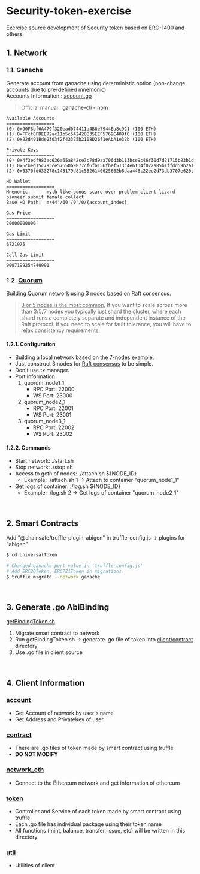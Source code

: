 # Security-token-exercise
Exercise source development of Security token based on ERC-1400 and others

## 1. Network

### 1.1. Ganache

Generate account from ganache using deterministic option (non-change accounts due to pre-defined mnemonic)  
Accounts Information : [account.go](/client/account/account.go)

> Official manual : [ganache-cli - npm](https://www.npmjs.com/package//ganache-cli)

```
Available Accounts
==================
(0) 0x90F8bf6A479f320ead074411a4B0e7944Ea8c9C1 (100 ETH)
(1) 0xFFcf8FDEE72ac11b5c542428B35EEF5769C409f0 (100 ETH)
(2) 0x22d491Bde2303f2f43325b2108D26f1eAbA1e32b (100 ETH)

Private Keys
==================
(0) 0x4f3edf983ac636a65a842ce7c78d9aa706d3b113bce9c46f30d7d21715b23b1d
(1) 0x6cbed15c793ce57650b9877cf6fa156fbef513c4e6134f022a85b1ffdd59b2a1
(2) 0x6370fd033278c143179d81c5526140625662b8daa446c22ee2d73db3707e620c

HD Wallet
==================
Mnemonic:      myth like bonus scare over problem client lizard pioneer submit female collect
Base HD Path:  m/44'/60'/0'/0/{account_index}

Gas Price
==================
20000000000

Gas Limit
==================
6721975

Call Gas Limit
==================
9007199254740991
```

### 1.2. [Quorum](/quorum/)

Building Quorum network using 3 nodes based on Raft consensus.  

> <u>3 or 5 nodes is the most common.</u> If you want to scale across more than 3/5/7 nodes you typically just shard the cluster, where each shard runs a completely separate and independent instance of the Raft protocol. If you need to scale for fault tolerance, you will have to relax consistency requirements.

#### 1.2.1. Configuration
- Building a local network based on the [7-nodes example](https://github.com/ConsenSys/quorum-examples).
- Just construct 3 nodes for [Raft consensus](https://raft.github.io/) to be simple.
- Don't use tx manager.
- Port information
   1. quorum_node1_1
      - RPC Port: 22000
      - WS Port: 23000
   2. quorum_node2_1
      - RPC Port: 22001
      - WS Port: 23001
   3. quorum_node3_1
      - RPC Port: 22002
      - WS Port: 23002

#### 1.2.2. Commands
- Start network: ./start.sh
- Stop network: ./stop.sh
- Access to geth of nodes: ./attach.sh ${NODE_ID} 
   - Example: ./attach.sh 1 -> Attach to container "quorum_node1_1"
- Get logs of container: ./log.sh ${NODE_ID}
   - Example: ./log.sh 2 -> Get logs of container "quorum_node2_1"

<br>

## 2. Smart Contracts

Add "@chainsafe/truffle-plugin-abigen" in truffle-config.js -> plugins for "abigen"

```sh
$ cd UniversalToken

# Changed ganache port value in 'truffle-config.js'
# Add ERC20Token, ERC721Token in migrations
$ truffle migrate --network ganache
```

<br>

## 3. Generate .go AbiBinding

[getBindingToken.sh](/UniversalToken/getBindingToken.sh)

1. Migrate smart contract to network
2. Run getBindingToken.sh -> generate .go file of token into [client/contract](/client/contract/) directory
3. Use .go file in client source

<br>

## 4. Client Information

### [account](/client/account/account.go)

- Get Account of network by user's name
- Get Address and PrivateKey of user

### [contract](/client/contract/)

- There are .go files of token made by smart contract using truffle
- **DO NOT MODIFY**

### [network_eth](/client/network_eth/network_eth.go)

- Connect to the Ethereum network and get information of ethereum

### [token](/client/token/)

- Controller and Service of each token made by smart contract using truffle
- Each .go file has individual package using their token name
- All functions (mint, balance, transfer, issue, etc) will be written in this directory

### [util](/client/util/util.go)

- Utilities of client
